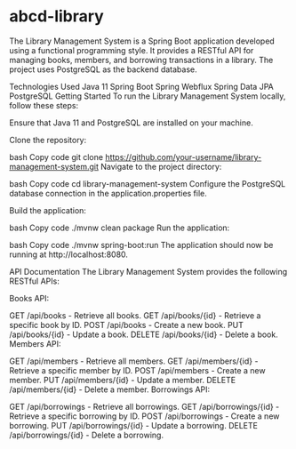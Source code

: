 # abcd-library
The Library Management System is a Spring Boot application developed using a functional programming style. It provides a RESTful API for managing books, members, and borrowing transactions in a library. The project uses PostgreSQL as the backend database.

Technologies Used
Java 11
Spring Boot
Spring Webflux
Spring Data JPA
PostgreSQL
Getting Started
To run the Library Management System locally, follow these steps:

Ensure that Java 11 and PostgreSQL are installed on your machine.

Clone the repository:

bash
Copy code
git clone https://github.com/your-username/library-management-system.git
Navigate to the project directory:

bash
Copy code
cd library-management-system
Configure the PostgreSQL database connection in the application.properties file.

Build the application:

bash
Copy code
./mvnw clean package
Run the application:

bash
Copy code
./mvnw spring-boot:run
The application should now be running at http://localhost:8080.

API Documentation
The Library Management System provides the following RESTful APIs:

Books API:

GET /api/books - Retrieve all books.
GET /api/books/{id} - Retrieve a specific book by ID.
POST /api/books - Create a new book.
PUT /api/books/{id} - Update a book.
DELETE /api/books/{id} - Delete a book.
Members API:

GET /api/members - Retrieve all members.
GET /api/members/{id} - Retrieve a specific member by ID.
POST /api/members - Create a new member.
PUT /api/members/{id} - Update a member.
DELETE /api/members/{id} - Delete a member.
Borrowings API:

GET /api/borrowings - Retrieve all borrowings.
GET /api/borrowings/{id} - Retrieve a specific borrowing by ID.
POST /api/borrowings - Create a new borrowing.
PUT /api/borrowings/{id} - Update a borrowing.
DELETE /api/borrowings/{id} - Delete a borrowing.
